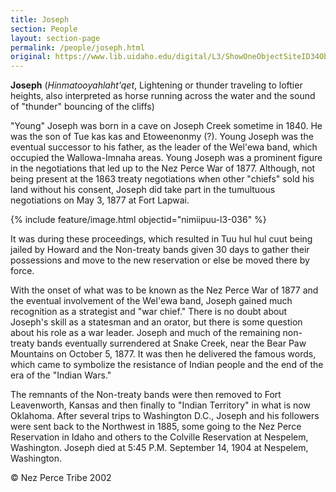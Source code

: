 ```yaml
---
title: Joseph
section: People
layout: section-page
permalink: /people/joseph.html
original: https://www.lib.uidaho.edu/digital/L3/ShowOneObjectSiteID34ObjectID214.html
---
```


**Joseph** (_Hinmatooyahlaht'qet_, Lightening or thunder traveling to loftier heights, also interpreted as horse running across the water and the sound of "thunder" bouncing of the cliffs)

"Young" Joseph was born in a cave on Joseph Creek sometime in 1840. He was the son of Tue kas kas and Etoweenonmy (?). Young Joseph was the eventual successor to his father, as the leader of the Wel'ewa band, which occupied the Wallowa-Imnaha areas. Young Joseph was a prominent figure in the negotiations that led up to the Nez Perce War of 1877. Although, not being present at the 1863 treaty negotiations when other "chiefs" sold his land without his consent, Joseph did take part in the tumultuous negotiations on May 3, 1877 at Fort Lapwai.

{% include feature/image.html objectid="nimiipuu-l3-036" %}

It was during these proceedings, which resulted in Tuu hul hul cuut being jailed by Howard and the Non-treaty bands given 30 days to gather their possessions and move to the new reservation or else be moved there by force.

With the onset of what was to be known as the Nez Perce War of 1877 and the eventual involvement of the Wel'ewa band, Joseph gained much recognition as a strategist and "war chief." There is no doubt about Joseph's skill as a statesman and an orator, but there is some question about his role as a war leader. Joseph and much of the remaining non-treaty bands eventually surrendered at Snake Creek, near the Bear Paw Mountains on October 5, 1877. It was then he delivered the famous words, which came to symbolize the resistance of Indian people and the end of the era of the "Indian Wars."

The remnants of the Non-treaty bands were then removed to Fort Leavenworth, Kansas and then finally to "Indian Territory" in what is now Oklahoma. After several trips to Washington D.C., Joseph and his followers were sent back to the Northwest in 1885, some going to the Nez Perce Reservation in Idaho and others to the Colville Reservation at Nespelem, Washington. Joseph died at 5:45 P.M. September 14, 1904 at Nespelem, Washington.

© Nez Perce Tribe 2002